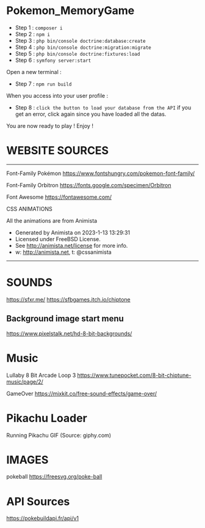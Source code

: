 # Pokemon_MemoryGame

- Step 1 : ``` composer i ```
- Step 2 : ``` npm i ```
- Step 3 : ``` php bin/console doctrine:database:create ```
- Step 4 : ``` php bin/console doctrine:migration:migrate ```
- Step 5 : ``` php bin/console doctrine:fixtures:load ```
- Step 6 : ``` symfony server:start ```

Open a new terminal :
- Step 7 : ``` npm run build ```

When you access into your user profile :
- Step 8 : ``` click the button to load your database from the API ```
if you get an error, click again since you have loaded all the datas.

You are now ready to play ! Enjoy !


# WEBSITE SOURCES

--------------------------------------------------

Font-Family Pokémon
https://www.fontshungry.com/pokemon-font-family/

Font-Family Orbitron
https://fonts.google.com/specimen/Orbitron

Font Awesome
https://fontawesome.com/


CSS ANIMATIONS

All the animations are from Animista

* Generated by Animista on 2023-1-13 13:29:31
 * Licensed under FreeBSD License.
 * See http://animista.net/license for more info. 
 * w: http://animista.net, t: @cssanimista
--------------------

# SOUNDS

https://sfxr.me/
https://sfbgames.itch.io/chiptone

Background image start menu
----------------------------
https://www.pixelstalk.net/hd-8-bit-backgrounds/

# Music

Lullaby 8 Bit Arcade Loop 3
https://www.tunepocket.com/8-bit-chiptune-music/page/2/

GameOver
https://mixkit.co/free-sound-effects/game-over/



# Pikachu Loader

Running Pikachu GIF
(Source: giphy.com)

# IMAGES

pokeball https://freesvg.org/poke-ball

# API Sources

https://pokebuildapi.fr/api/v1

